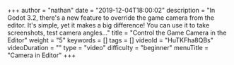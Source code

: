 +++
author = "nathan"
date = "2019-12-04T18:00:02"
description = "In Godot 3.2, there's a new feature to override the game camera from the editor. It's simple, yet it makes a big difference! You can use it to take screenshots, test camera angles..."
title = "Control the Game Camera in the Editor"
weight = "5"
keywords = []
tags = []
videoId = "HuTKFha8QBs"
videoDuration = ""
type = "video"
difficulty = "beginner"
menuTitle = "Camera in Editor"
+++

